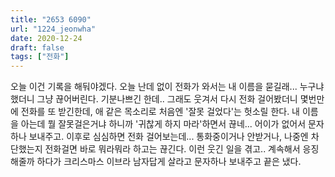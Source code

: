 ```yaml
---
title: "2653 6090"
url: "1224_jeonwha"
date: 2020-12-24
draft: false
tags: ["전화"]
---
```

오늘 이건 기록을 해둬야겠다. 오늘 난데 없이 전화가 와서는 내 이름을 묻길래... 누구냐 했더니 그냥 끊어버린다. 기분나쁘긴 한데.. 그래도 웃겨서 다시 전화 걸어봤더니 몇번만에 전화를 또 받긴한데, 애 같은 목소리로 처음엔 '잘못 걸었다'는 헛소릴 한다. 내 이름을 아는데 뭘 잘못걸은거냐 하니까 '귀찮게 하지 마라'하면서 끊네... 어이가 없어서 문자 하나 보내주고. 이후로 심심하면 전화 걸어보는데... 통화중이거나 안받거나, 나중엔 차단했는지 전화걸면 바로 뭐라뭐라 하고는 끊긴다. 이런 웃긴 일을 겪고.. 계속해서 응징해줄까 하다가 크리스마스 이브라 남자답게 살라고 문자하나 보내주고 끝은 냈다.
